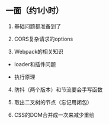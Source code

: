 <!--
 * @Author: shaoyun
 * @Date: 2019-09-03 16:11:28
 * @LastEditors: shaoyun
 * @LastEditTime: 2019-09-03 19:15:53
 * @Description: 美团面试题
 -->
## 一面（约1小时）
1. 基础问题都准备到了

2. CORS复杂请求的options

3. Webpack的相关知识
  - loader和插件问题

  - 执行原理

4. 防抖（两个版本）和节流要会手写函数

5. 取出二叉树的节点（忘记用闭包）

6. CSS的DOM合并成一次来减少重绘
